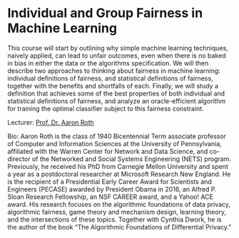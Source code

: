 # Individual and Group Fairness in Machine Learning

This course will start by outlining why simple machine learning techniques, naively applied, can lead to unfair outcomes, even when there is no baked in bias in either the data or the algorithms specification. We will then describe two approaches to thinking about fairness in machine learning: individual definitions of fairness, and statistical definitions of fairness, together with the benefits and shortfalls of each. Finally, we will study a definition that achieves some of the best properties of both individual and statistical definitions of fairness, and analyze an oracle-efficient algorithm for training the optimal classifier subject to this fairness constraint.

Lecturer: [Prof. Dr. Aaron Roth](http://www.cis.upenn.edu/~aaroth/)

Bio: Aaron Roth is the class of 1940 Bicentennial Term associate professor of Computer and Information Sciences at the University of Pennsylvania, affiliated with the Warren Center for Network and Data Science, and co-director of the Networked and Social Systems Engineering (NETS) program. Previously, he received his PhD from Carnegie Mellon University and spent a year as a postdoctoral researcher at Microsoft Research New England. He is the recipient of a Presidential Early Career Award for Scientists and Engineers (PECASE) awarded by President Obama in 2016, an Alfred P. Sloan Research Fellowship, an NSF CAREER award, and a Yahoo! ACE award.  His research focuses on the algorithmic foundations of data privacy, algorithmic fairness, game theory and mechanism design, learning theory, and the intersections of these topics.  Together with Cynthia Dwork, he is the author of the book “The Algorithmic Foundations of Differential Privacy.”
